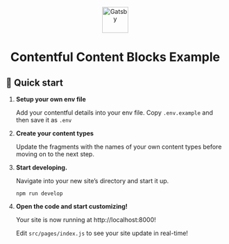 <p align="center">
  <a href="https://www.gatsbyjs.com/?utm_source=starter&utm_medium=readme&utm_campaign=minimal-starter">
    <img alt="Gatsby" src="https://www.gatsbyjs.com/Gatsby-Monogram.svg" width="60" />
  </a>
</p>
<h1 align="center">
  Contentful Content Blocks Example
</h1>

## 🚀 Quick start

1.  **Setup your own env file**

    Add your contentful details into your env file. Copy `.env.example` and then save it as `.env`

2.  **Create your content types**

    Update the fragments with the names of your own content types before moving on to the next step.

3.  **Start developing.**

    Navigate into your new site’s directory and start it up.

    ```shell
    npm run develop
    ```

4.  **Open the code and start customizing!**

    Your site is now running at http://localhost:8000!

    Edit `src/pages/index.js` to see your site update in real-time!

